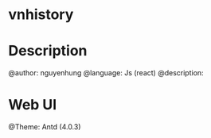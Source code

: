 # vnhistory

# Description
@author: nguyenhung
@language: Js (react)
@description:

# Web UI
@Theme: Antd (4.0.3)
